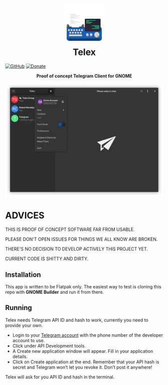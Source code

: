 <h1 align="center">
	<img src="data/icons/com.rafaelmardojai.Telex.svg" alt="Telex" width="128" height="128"/><br>
 Telex
</h1>

[![GitHub](https://img.shields.io/github/license/rafaelmardojai/firefox-gnome-theme.svg)](https://github.com/rafaelmardojai/Telex/blob/master/COPYING)
[![Donate](https://img.shields.io/badge/PayPal-Donate-gray.svg?style=flat&logo=paypal&colorA=0071bb&logoColor=fff)](https://paypal.me/RafaelMardojaiCM)

<p align="center"><strong>Proof of concept Telegram Client for GNOME</strong></p>

![Screenshot](data/screenshots/screenshot.png)

# ADVICES
THIS IS PROOF OF CONCEPT SOFTWARE FAR FROM USABLE.

PLEASE DON'T OPEN ISSUES FOR THINGS WE ALL KNOW ARE BROKEN.

THERE'S NO DECISION TO DEVELOP ACTIVELY THIS PROJECT YET.

CURRENT CODE IS SHITTY AND DIRTY.

## Installation
This app is written to be Flatpak only. The easiest way to test is cloning this repo with **GNOME Builder** and run it from there.

## Running
Telex needs Telegram API ID and hash to work, currently you need to provide your own.
 
* Login to your [Telegram account](https://my.telegram.org/) with the phone number of the developer account to use.
* Click under API Development tools.
* A Create new application window will appear. Fill in your application details.
* Click on Create application at the end. Remember that your API hash is secret and Telegram won’t let you revoke it. Don’t post it anywhere!

Telex will ask for you API ID and hash in the terminal.
